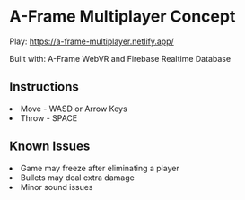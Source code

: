 <h1> A-Frame Multiplayer Concept </h1>

Play: https://a-frame-multiplayer.netlify.app/

Built with: A-Frame WebVR and Firebase Realtime Database

<h2> Instructions </h2>
<li> Move - WASD or Arrow Keys </li>
<li> Throw - SPACE </li>

<h2> Known Issues </h2>
<li> Game may freeze after eliminating a player </li>
<li> Bullets may deal extra damage </li>
<li> Minor sound issues </li>